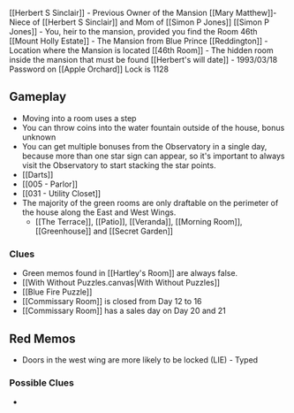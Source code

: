
[[Herbert S Sinclair]] - Previous Owner of the Mansion
[[Mary Matthew]]- Niece of [[Herbert S Sinclair]] and Mom of [[Simon P Jones]]
[[Simon P Jones]] -  You, heir to the mansion, provided you find the Room 46th
[[Mount Holly Estate]] - The Mansion from Blue Prince
[[Reddington]] - Location where the Mansion is located
[[46th Room]] - The hidden room inside the mansion that must be found
[[Herbert's will date]] - 1993/03/18
Password on [[Apple Orchard]] Lock is 1128

## Gameplay
- Moving into a room uses a step
- You can throw coins into the water fountain outside of the house, bonus unknown
- You can get multiple bonuses from the Observatory in a single day, because more than one star sign can appear, so it's important to always visit the Observatory to start stacking the star points.
- [[Darts]]
- [[005 - Parlor]]
- [[031 - Utility Closet]]
- The majority of the green rooms are only draftable on the perimeter of the house along the East and West Wings.
	- [[The Terrace]], [[Patio]], [[Veranda]], [[Morning Room]], [[Greenhouse]] and [[Secret Garden]]

### Clues
- Green memos found in [[Hartley's Room]] are always false.
- [[With Without Puzzles.canvas|With Without Puzzles]]
- [[Blue Fire Puzzle]]
- [[Commissary Room]] is closed from Day 12 to 16
- [[Commissary Room]] has a sales day on Day 20 and 21

## Red Memos
- Doors in the west wing are more likely to be locked (LIE) - Typed

### Possible Clues
- 